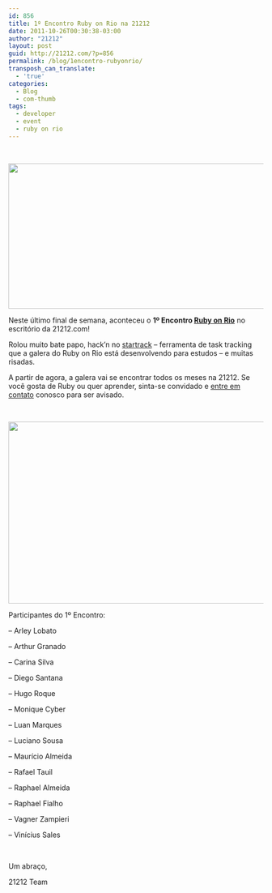 ```yaml
---
id: 856
title: 1º Encontro Ruby on Rio na 21212
date: 2011-10-26T00:30:38-03:00
author: "21212"
layout: post
guid: http://21212.com/?p=856
permalink: /blog/1encontro-rubyonrio/
transposh_can_translate:
  - 'true'
categories:
  - Blog
  - com-thumb
tags:
  - developer
  - event
  - ruby on rio
---
```

&nbsp;

<img class="aligncenter size-full wp-image-859" src="{{ site.url }}/assets/wp-content/uploads/2011/10/RubyonRio-logo-e1319596134519.jpg" alt="" width="540" height="287" srcset="{{ site.url }}/assets/wp-content/uploads/2011/10/RubyonRio-logo-e1319596134519.jpg 540w, {{ site.url }}/assets/wp-content/uploads/2011/10/RubyonRio-logo-e1319596134519-300x159.jpg 300w" sizes="(max-width: 540px) 100vw, 540px" />

Neste último final de semana, aconteceu o **1º Encontro <a title="Ruby on Rio" href="http://rubyonrio.org/" target="_blank">Ruby on Rio</a>** no escritório da 21212.com!

<!--more ... quer saber mais? Leia aqui!-->

Rolou muito bate papo, hack&#8217;n no <a title="Startrack" href="https://github.com/rubyonrio/startrack" target="_blank">startrack</a> &#8211; ferramenta de task tracking que a galera do Ruby on Rio está desenvolvendo para estudos &#8211; e muitas risadas.

A partir de agora, a galera vai se encontrar todos os meses na 21212. Se você gosta de Ruby ou quer aprender, sinta-se convidado e <a title="Contato" href="http://21212.com/contact/" target="_blank">entre em contato</a> conosco para ser avisado.

&nbsp;

<p style="text-align: center">
  <img class="aligncenter size-full wp-image-857" src="{{ site.url }}/assets/wp-content/uploads/2011/10/RubyonRio-e1319595592662.jpg" alt="" width="540" height="359" srcset="{{ site.url }}/assets/wp-content/uploads/2011/10/RubyonRio-e1319595592662.jpg 540w, {{ site.url }}/assets/wp-content/uploads/2011/10/RubyonRio-e1319595592662-300x199.jpg 300w" sizes="(max-width: 540px) 100vw, 540px" />
</p>

Participantes do 1º Encontro:

&#8211; Arley Lobato

&#8211; Arthur Granado

&#8211; Carina Silva

&#8211; Diego Santana

&#8211; Hugo Roque

&#8211; Monique Cyber

&#8211; Luan Marques

&#8211; Luciano Sousa

&#8211; Maurício Almeida

&#8211; Rafael Tauil

&#8211; Raphael Almeida

&#8211; Raphael Fialho

&#8211; Vagner Zampieri

&#8211; Vinícius Sales

&nbsp;

Um abraço,

21212 Team
